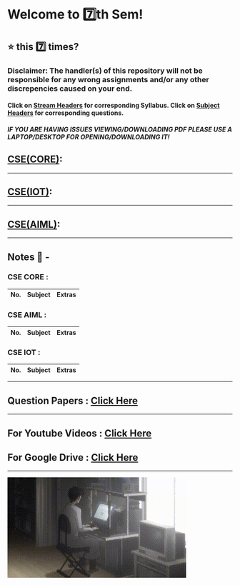 # Welcome to :seven:th Sem!

## ⭐ this :seven: times?
### Disclaimer: The handler(s) of this repository will not be responsible for any wrong assignments and/or any other discrepencies caused on your end.
#### Click on [Stream Headers]() for corresponding Syllabus. Click on [Subject Headers]() for corresponding questions.
##### IF YOU ARE HAVING ISSUES VIEWING/DOWNLOADING PDF PLEASE USE A LAPTOP/DESKTOP FOR OPENING/DOWNLOADING IT! 

## [CSE(CORE)]():













---------------------------------------------------------------------------------------------------------------------------------------------------------------------------------------------------------------------------------

## [CSE(IOT)]():









---

## [CSE(AIML)]():













---------------------------------------------------------------------------------------------------------------------------------------------------------------------------------------------------------------------------------

## Notes 📜 -

### CSE CORE :

| No. | Subject | Extras
| --- | --- | --- |



### CSE AIML :

| No. | Subject | Extras
| --- | --- | --- |


### CSE IOT :

| No. | Subject | Extras
| --- | --- | --- |


---------------------------------------------------------------------------------------------------------------------------------------------------------------------------------------------------------------------------------

## Question Papers : [Click Here]()

---------------------------------------------------------------------------------------------------------------------------------------------------------------------------------------------------------------------------------

## For Youtube Videos : [Click Here]()

## For Google Drive : [Click Here]()

---------------------------------------------------------------------------------------------------------------------------------------------------------------------------------------------------------------------------------
























<img src="https://github.com/BEASTgg/gifs/blob/main/Okabe%20Rintaro%20Typing%20on%20the%20computer%20ASMR.gif">
